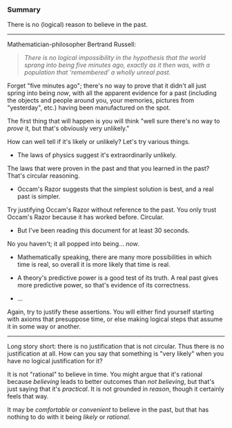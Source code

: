 
### Summary

There is no (logical) reason to believe in the past.

---

Mathematician-philosopher Bertrand Russell:

> *There is no logical impossibility in the hypothesis that the world
sprang into being five minutes ago, exactly as it then was, with a
population that 'remembered' a wholly unreal past.*

Forget "five minutes ago"; there's no way to prove that it didn't all just
spring into being *now*, with all the apparent evidence for a past (including
the objects and people around you, your memories, pictures from "yesterday", 
etc.) having been manufactured on the spot.

The first thing that will happen is you will think "well sure there's no way
to *prove* it, but that's obviously very unlikely."

How can well tell if it's likely or unlikely? Let's try various things.

* The laws of physics suggest it's extraordinarily unlikely.

The laws that were proven in the past and that you learned in the past? That's
circular reasoning.

* Occam's Razor suggests that the simplest solution is best, and a real
past is simpler.

Try justifying Occam's Razor without reference to the past. You only trust
Occam's Razor because it has worked before. Circular.

* But I've been reading this document for at least 30 seconds.

No you haven't; it all popped into being... *now*.

* Mathematically speaking, there are many more possibilities in which time
is real, so overall it is more likely that time is real.

* A theory's predictive power is a good test of its truth. A real past gives
more predictive power, so that's evidence of its correctness.

* ...

Again, try to justify these assertions. You will either find yourself starting
with axioms that presuppose time, or else making logical steps that assume 
it in some way or another.

---

Long story short: there is no justification that is not circular. Thus
there is no justification at all. How can you say that something is "very
likely" when you have no logical justification for it?

It is not "rational" to believe in time. You might argue that it's rational
because *believing* leads to better outcomes than *not believing*, but that's
just saying that it's *practical*. It is not grounded in *reason*, though it
certainly feels that way.

It may be *comfortable* or *convenient* to believe in the past, but that has
nothing to do with it being *likely* or *rational*.
